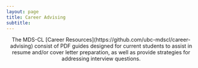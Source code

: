 ```yaml
---
layout: page
title: Career Advising
subtitle: 
---
```


<p style="text-align: center;">The MDS-CL [Career Resources](https://github.com/ubc-mdscl/career-advising) consist of PDF guides designed for current students to assist in resume and/or cover letter preparation, as well as provide strategies for addressing interview questions.</p>


